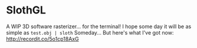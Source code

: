 # SlothGL
A WIP 3D software rasterizer... for the terminal!
I hope some day it will be as simple as
`test.obj | sloth`
Someday... But here's what I've got now:
http://recordit.co/5o1cp18AxG
